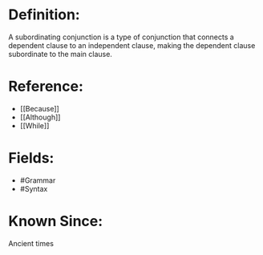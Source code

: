 

# Definition:
A subordinating conjunction is a type of conjunction that connects a dependent clause to an independent clause, making the dependent clause subordinate to the main clause.

# Reference:
- [[Because]]
- [[Although]]
- [[While]]

# Fields: 
- #Grammar
- #Syntax

# Known Since:
Ancient times

